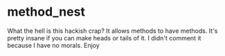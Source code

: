 # method_nest
What the hell is this hackish crap?
It allows methods to have methods. It's pretty insane if you can make heads or tails of it.
I didn't comment it because I have no morals.
Enjoy
